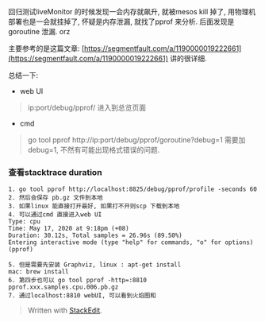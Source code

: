 回归测试liveMonitor 的时候发现一会内存就飙升, 就被mesos kill 掉了, 用物理机部署也是一会就挂掉了, 怀疑是内存泄漏, 就找了pprof 来分析. 后面发现是goroutine 泄漏. orz

主要参考的是这篇文章: [https://segmentfault.com/a/1190000019222661](https://segmentfault.com/a/1190000019222661)
讲的很详细. 

总结一下: 
* web UI
> ip:port/debug/pprof/ 进入到总览页面

* cmd 
> go tool pprof http://ip:port/debug/pprof/goroutine?debug=1 需要加 debug=1, 不然有可能出现格式错误的问题. 

### 查看stacktrace duration
```
1. go tool pprof http://localhost:8825/debug/pprof/profile -seconds 60
2. 然后会保存 pb.gz 文件到本地
3. 如果linux 能直接打开最好, 如果打不开则scp 下载到本地
4. 可以通过cmd 直接进入web UI
Type: cpu
Time: May 17, 2020 at 9:18pm (+08)
Duration: 30.12s, Total samples = 26.96s (89.50%)
Entering interactive mode (type "help" for commands, "o" for options)
(pprof) 

5. 但是需要先安装 Graphviz, linux : apt-get install
mac: brew install
6. 第四步也可以 go tool pprof -http=:8810 pprof.xxx.samples.cpu.006.pb.gz
7. 通过localhost:8810 webUI, 可以看到火焰图和

```

> Written with [StackEdit](https://stackedit.io/).
<!--stackedit_data:
eyJoaXN0b3J5IjpbODE0NzIzMTQwLC05Njk5MzY0MDZdfQ==
-->
